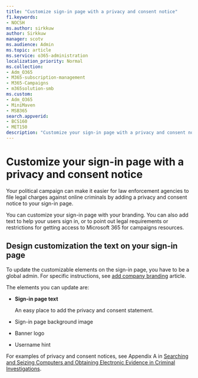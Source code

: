 ```yaml
---
title: "Customize sign-in page with a privacy and consent notice"
f1.keywords:
- NOCSH
ms.author: sirkkuw
author: Sirkkuw
manager: scotv
ms.audience: Admin
ms.topic: article
ms.service: o365-administration
localization_priority: Normal
ms.collection: 
- Adm_O365
- M365-subscription-management 
- M365-Campaigns
- m365solution-smb
ms.custom:
- Adm_O365
- MiniMaven
- MSB365
search.appverid:
- BCS160
- MET150
description: "Customize your sign-in page with a privacy and consent notice for Microsoft 365 for campaigns."
---
```


# Customize your sign-in page with a privacy and consent notice

Your political campaign can make it easier for law enforcement agencies to file legal charges against online criminals by adding a privacy and consent notice to your sign-in page.

You can customize your sign-in page with your branding. You can also add text to help your users sign in, or to point out legal requirements or restrictions for getting access to Microsoft 365 for campaigns resources.

## Design customization the text on your sign-in page

To update the customizable elements on the sign-in page, you have to be a global admin. For specific instructions, see [add company branding](https://docs.microsoft.com/azure/active-directory/fundamentals/customize-branding) article.

The elements you can update are:

- **Sign-in page text**

     An easy place to add the privacy and consent statement.
- Sign-in page background image
- Banner logo
- Username hint

For examples of privacy and consent notices, see Appendix A in [Searching and Seizing Computers and Obtaining Electronic Evidence in Criminal Investigations](https://www.justice.gov/sites/default/files/criminal-ccips/legacy/2015/01/14/ssmanual2009.pdf).